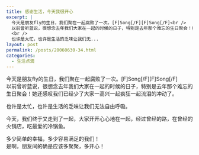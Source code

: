 ```yaml
---
title: 感谢生活，今天我很开心
excerpt: |
  今天是朋友fly的生日，我们聚在一起腐败了一次。[F]Song[/F][F]Song[/F]<br />
  以前曾听蓝说，很想念去年我们大家在一起的时候的日子，特别是去年那个难忘的生日聚会！她还感叹我们已经少了大家一高兴一起疯狂一起流泪的冲动了。<br />
  <br />
  也许是太忙，也许是生活的乏味让我们无...
layout: post
permalink: /posts/20060630-34.html
categories:
  - 生活点滴
---
```

今天是朋友fly的生日，我们聚在一起腐败了一次。\[F]Song[/F\]\[F\]Song[/F]  
以前曾听蓝说，很想念去年我们大家在一起的时候的日子，特别是去年那个难忘的生日聚会！她还感叹我们已经少了大家一高兴一起疯狂一起流泪的冲动了。

也许是太忙，也许是生活的乏味让我们无法自由呼吸。

今天，我们终于又走到了一起，大家开开心心地在一起，经过曾经的路，在曾经的火锅店，吃最爱的冷锅鱼。

多少简单的幸福，多少容易满足的我们！  
是啊，朋友间的确是应该多聚聚，多开心！